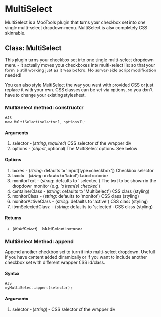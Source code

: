 MultiSelect
===============

MultiSelect is a MooTools plugin that turns your checkbox set into one single multi-select dropdown menu. MultiSelect is also completely CSS skinnable.


## Class: MultiSelect ##
This plugin turns your checkbox set into one single multi-select dropdown menu - it actually moves your checkboxes into multi-select list so that your form is still working just as it was before. No server-side script modification needed!

You can also style MultiSelect the way you want with provided CSS or just replace it with your own. CSS classes can be set via options, so you don't have to change your existing stylesheet.

### MultiSelect method: constructor ###

	#JS
	new MultiSelect(selector[, options]);

#### Arguments ####
1. selector - (*string*, *required*) CSS selector of the wrapper div
2. options - (*object*, optional) The MultiSelect options. See below

#### Options ####
1. boxes - (*string*: defaults to 'input[type=checkbox']) Checkbox selector
2. labels - (*string*: defauts to 'label') Label selector
3. monitorText - (*string*: defaults to ' selected') The text to be shown in the dropdown monitor (e.g. 'x *item(s) checked*')
4. containerClass - (*string*: defaults to 'MultiSelect') CSS class (styling)
4. monitorClass - (*string*: defaults to 'monitor') CSS class (styling)
5. monitorActiveClass - (*string*: defaults to 'active') CSS class (styling)
6. itemSelectedClass: - (*string*: defaults to 'selected') CSS class (styling)

#### Returns ####

- (*MultiSelect*) - MultiSelect instance


### MultiSelect Method: append ###

Append another checkbox set to turn it into multi-select dropdown. Usefull if you have content added dinamically or if you want to include another checkbox set with different wrapper CSS id/class.

#### Syntax ####
	
	#JS
	myMultiSelect.append(selector);
	
#### Arguments ####

1. selector - (*string*) - CSS selector of the wrapper div

